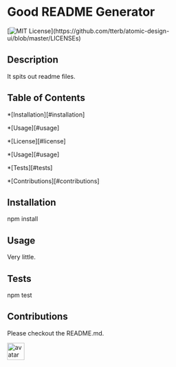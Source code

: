 
# Good README Generator
[![MIT License](https://img.shields.io/apm/l/atomic-design-ui.svg?)](https://github.com/tterb/atomic-design-ui/blob/master/LICENSEs)

## Description
        
It spits out readme files.
        
## Table of Contents
        
*[Installation][#installation]
        
*[Usage][#usage]
        
*[License][#license]
        
*[Usage][#usage]
        
*[Tests][#tests]
        
*[Contributions][#contributions]
        
## Installation
        
npm install

## Usage
        
Very little.
        
## Tests
        
npm test
        
## Contributions
        
Please checkout the README.md.
        
<img src="https://avatars.githubusercontent.com/u/61172502?" alt="avatar" style="border-radios: 5px" width="40" />